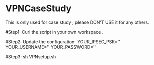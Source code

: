 # VPNCaseStudy
This is only used for case study , please DON'T USE it for any others.

#Step1: 
Curl the script in your own workspace .

#Step2: 
Update the configuration: 
YOUR_IPSEC_PSK=''
YOUR_USERNAME=''
YOUR_PASSWORD=''

#Step3:
sh VPNsetup.sh

